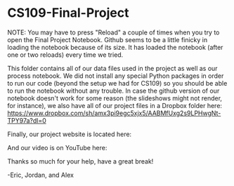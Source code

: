 # CS109-Final-Project

NOTE: You may have to press "Reload" a couple of times when you try to open the Final Project Notebook. Github seems to be a little finicky in loading the notebook because of its size. It has loaded the notebook (after one or two reloads) every time we tried. 

This folder contains all of our data files used in the project as well as our process notebook. We did not install any special Python packages in order to run our code (beyond the setup we had for CS109) so you should be able to run the notebook without any trouble. In case the github version of our notebook doesn't work for some reason (the slideshows might not render, for instance), we also have all of our project files in a Dropbox folder here: https://www.dropbox.com/sh/amx3pi9egc5xjx5/AABMfUxg2s9LPHwgNt-TPY97a?dl=0

Finally, our project website is located here: 

And our video is on YouTube here: 

Thanks so much for your help, have a great break!

-Eric, Jordan, and Alex
